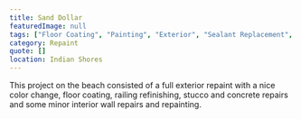 ```yaml
---
title: Sand Dollar
featuredImage: null
tags: ["Floor Coating", "Painting", "Exterior", "Sealant Replacement", "Multi-Unit Residential", "Interior", "Railing Refinishing"]
category: Repaint
quote: []
location: Indian Shores
---
```


This project on the beach consisted of a full exterior repaint with a nice color change, floor coating, railing refinishing, stucco and concrete repairs and some minor interior wall repairs and repainting.
